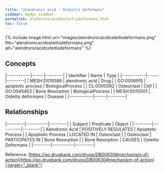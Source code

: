 ```yaml
---
title: "alendronic acid - Osteitis deformans"
sidebar: mydoc_sidebar
permalink: alendronicacidosteitisdeformans.html
toc: false 
---
```


{% include image.html url="images/alendronicacidosteitisdeformans.png" file="alendronicacidosteitisdeformans.png" alt="alendronicacidosteitisdeformans" %}

## Concepts

|------------|------|---------|
| Identifier | Name | Type    |
|------------|------|---------|
| MESH:D019386 | alendronic acid | Drug |
| GO:0006915 | apoptotic process | BiologicalProcess |
| CL:0000092 | Osteoclast | Cell |
| GO:0045453 | Bone Resorption | BiologicalProcess |
| MESH:D010001 | Osteitis deformans | Disease |
|------------|------|---------|

## Relationships

|---------|-----------|---------|
| Subject | Predicate | Object  |
|---------|-----------|---------|
| Alendronic Acid | POSITIVELY REGULATES | Apoptotic Process |
| Apoptotic Process | LOCATED IN | Osteoclast |
| Osteoclast | PARTICIPATES IN | Bone Resorption |
| Bone Resorption | CAUSES | Osteitis Deformans |
|---------|-----------|---------|

Reference: [https://go.drugbank.com/drugs/DB00630#mechanism-of-action](https://go.drugbank.com/drugs/DB00630#mechanism-of-action){:target="_blank"}